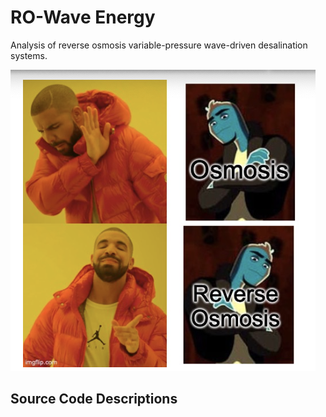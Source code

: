 # RO-Wave Energy
Analysis of reverse osmosis variable-pressure wave-driven desalination systems.

![](https://github.com/michaelferon/ro-wave-energy/blob/master/for%20the%20memes/osmosis.png?raw=true)

## Source Code Descriptions


